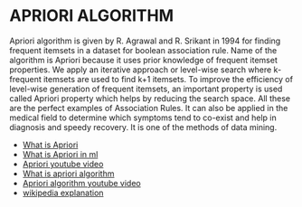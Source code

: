 # APRIORI ALGORITHM

Apriori algorithm is given by R. Agrawal and R. Srikant in 1994 for finding frequent itemsets in a dataset for boolean association rule. Name of the algorithm is Apriori because it uses prior knowledge of frequent itemset properties. We apply an iterative approach or level-wise search where k-frequent itemsets are used to find k+1 itemsets.
To improve the efficiency of level-wise generation of frequent itemsets, an important property is used called Apriori property which helps by reducing the search space.
All these are the perfect examples of Association Rules. It can also be applied in the medical field to determine which symptoms tend to co-exist and help in diagnosis and speedy recovery. It is one of the methods of data mining.

- [What is Apriori](https://www.geeksforgeeks.org/apriori-algorithm/)
- [What is Apriori in ml](https://www.simplilearn.com/tutorials/machine-learning-tutorial/apriori-algorithm-in-data-mining)
- [Apriori youtube video](https://www.youtube.com/watch?v=guVvtZ7ZClw)
- [What is apriori algorithm](https://www.mygreatlearning.com/blog/apriori-algorithm-explained/) 
- [Apriori algorithm youtube video](https://www.youtube.com/watch?v=43CMKRHdH30)
- [wikipedia explanation](https://en.wikipedia.org/wiki/Apriori_algorithm)